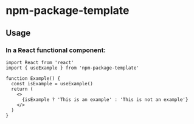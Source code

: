 # npm-package-template
## Usage

### In a React functional component:

```tsx
import React from 'react'
import { useExample } from 'npm-package-template'

function Example() {
  const isExample = useExample()
  return (
    <>
      {isExample ? 'This is an example' : 'This is not an example'}
    </>
  )
}
```